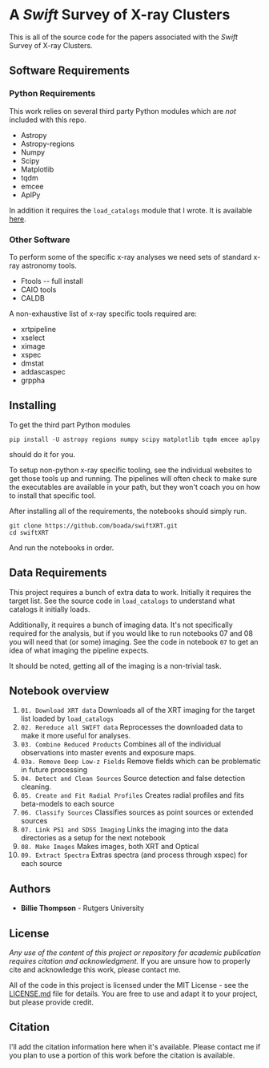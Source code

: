# A *Swift* Survey of X-ray Clusters

This is all of the source code for the papers associated with the *Swift* Survey of X-ray Clusters.

## Software Requirements

### Python Requirements

This work relies on several third party Python modules which are *not* included with this repo.

* Astropy
* Astropy-regions
* Numpy
* Scipy
* Matplotlib
* tqdm
* emcee
* AplPy

In addition it requires the `load_catalogs` module that I wrote. It is available [here](https://github.com/boada/planckClusters/tree/master/catalogs).

### Other Software

To perform some of the specific x-ray analyses we need sets of standard x-ray astronomy tools.

* Ftools -- full install
* CAIO tools
* CALDB

A non-exhaustive list of x-ray specific tools required are:

* xrtpipeline
* xselect
* ximage
* xspec
* dmstat
* addascaspec
* grppha

## Installing

To get the third part Python modules

```
pip install -U astropy regions numpy scipy matplotlib tqdm emcee aplpy
```
should do it for you.

To setup non-python x-ray specific tooling, see the individual websites to get those tools up and running. The pipelines will often check to make sure the executables are available in your path, but they won't coach you on how to install that specific tool.

After installing all of the requirements, the notebooks should simply run.

```
git clone https://github.com/boada/swiftXRT.git
cd swiftXRT
```
And run the notebooks in order.


## Data Requirements

This project requires a bunch of extra data to work. Initially it requires the target list. See the source code in `load_catalogs` to understand what catalogs it initially loads.

Additionally, it requires a bunch of imaging data. It's not specifically required for the analysis, but if you would like to run notebooks 07 and 08 you will need that (or some) imaging. See the code in notebook `07` to get an idea of what imaging the pipeline expects.

It should be noted, getting all of the imaging is a non-trivial task.   

## Notebook overview

1. `01. Download XRT data` Downloads all of the XRT imaging for the target list loaded by `load_catalogs`
2. `02. Rereduce all SWIFT data` Reprocesses the downloaded data to make it more useful for analyses.
3. `03. Combine Reduced Products` Combines all of the individual observations into master events and exposure maps.
4. `03a. Remove Deep Low-z Fields` Remove fields which can be problematic in future processing
5. `04. Detect and Clean Sources` Source detection and false detection cleaning.
6. `05. Create and Fit Radial Profiles` Creates radial profiles and fits beta-models to each source
7. `06. Classify Sources` Classifies sources as point sources or extended sources
8. `07. Link PS1 and SDSS Imaging` Links the imaging into the data directories as a setup for the next notebook
9. `08. Make Images` Makes images, both XRT and Optical
10. `09. Extract Spectra` Extras spectra (and process through xspec) for each source

## Authors

* **Billie Thompson** - Rutgers University

## License

*Any use of the content of this project or repository for academic publication requires citation and acknowledgment.* If you are unsure how to properly cite and acknowledge this work, please contact me.

All of the code in this project is licensed under the MIT License - see the [LICENSE.md](LICENSE.md) file for details. You are free to use and adapt it to your project, but please provide credit.

## Citation

I'll add the citation information here when it's available. Please contact me if you plan to use a portion of this work before the citation is available.

<!-- If you use any part of this work please reference our [paper](http://adsabs.harvard.edu/cgi-bin/bib_query?arXiv:1809.06378),
by using the following citation, produced by
[NASA ADS](http://adsabs.harvard.edu/cgi-bin/bib_query?arXiv:1810.12913):
```
@ARTICLE{2018arXiv180906378B,
   author = {{Boada}, S. and {Hughes}, J.~P. and {Menanteau}, F. and {Doze}, P. and
	{Barrientos}, L.~F. and {Infante}, L.},
    title = "{High Confidence Optical Confirmation of High Signal-to-Noise Planck Cluster Candidates}",
  journal = {ArXiv e-prints},
archivePrefix = "arXiv",
   eprint = {1809.06378},
 keywords = {Astrophysics - Cosmology and Nongalactic Astrophysics, Astrophysics - Astrophysics of Galaxies},
     year = 2018,
    month = sep,
   adsurl = {http://adsabs.harvard.edu/abs/2018arXiv180906378B},
  adsnote = {Provided by the SAO/NASA Astrophysics Data System}
}
``` -->
